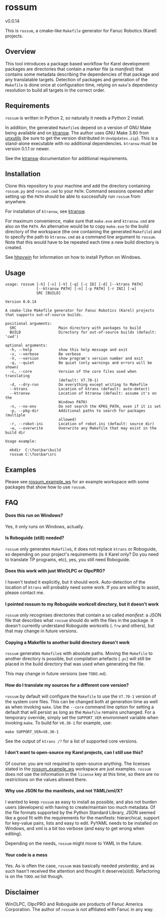# rossum
v0.0.14

This is `rossum`, a cmake-like `Makefile` generator for Fanuc Robotics (Karel)
projects.


## Overview

This tool introduces a package based workflow for Karel development: packages
are directories that contain a marker file (a *manifest*) that contains some
metadata describing the dependencies of that package and any translatable
targets. Detection of packages and generation of the `Makefile` is done once
at configuration time, relying on `make`'s dependency resolution to build
all targets in the correct order.


## Requirements

`rossum` is written in Python 2, so naturally it needs a Python 2 install.

In addition, the generated `Makefile`s depend on a version of GNU Make being
available and on [ktransw][]. The author uses GNU Make 3.80 from [unxutils][]
(be sure to get the version distributed in `UnxUpdates.zip`). This is a
stand-alone executable with no additional dependencies. `ktransw` must be
version 0.1.1 or newer.

See the [ktransw][] documentation for additional requirements.


## Installation

Clone this repository to your machine and add the directory containing
`rossum.py` and `rossum.cmd` to your `PATH`. Command sessions opened after
setting up the `PATH` should be able to successfully run `rossum` from anywhere.

For installation of `ktransw`, see [ktransw][].

For maximum convenience, make sure that `make.exe` and `ktransw.cmd` are also
on the `PATH`. An alternative would be to copy `make.exe` to the build
directory of the workspace (the one containing the generated `Makefile`) and
to specify the path to `ktransw.cmd` as a command line argument to `rossum`.
Note that this would have to be repeated each time a new build directory is
created.

See [hhpywin][] for information on how to install Python on Windows.


## Usage

```
usage: rossum [-h] [-v] [-V] [-q] [-c ID] [-d] [--ktrans PATH]
              [--ktransw PATH] [-n] [-p PATH] [-r INI] [-w]
              SRC [BUILD]

Version 0.0.14

A cmake-like Makefile generator for Fanuc Robotics (Karel) projects
that supports out-of-source builds.

positional arguments:
  SRC                   Main directory with packages to build
  BUILD                 Directory for out-of-source builds (default: 'cwd')

optional arguments:
  -h, --help            show this help message and exit
  -v, --verbose         Be verbose
  -V, --version         show program's version number and exit
  -q, --quiet           Be quiet (only warnings and errors will be shown)
  -c, --core            Version of the core files used when translating
                        (default: V7.70-1)
  -d, --dry-run         Do everything except writing to Makefile
  --ktrans              Location of ktrans (default: auto-detect)
  --ktransw             Location of ktransw (default: assume it's on the
                        Windows PATH)
  -n, --no-env          Do not search the KPKG_PATH, even if it is set
  -p, --pkg-dir         Additional paths to search for packages (multiple
                        allowed)
  -r, --robot-ini       Location of robot.ini (default: source dir)
  -w, --overwrite       Overwrite any Makefile that may exist in the build dir

Usage example:

  mkdir  C:\foo\bar\build
  rossum C:\foo\bar\src
```


## Examples

Please see [rossum_example_ws][] for an example workspace with some packages
that show how to use `rossum`.


## FAQ

#### Does this run on Windows?
Yes, it only runs on Windows, actually.

#### Is Roboguide (still) needed?
`rossum` only generates `Makefile`s, it does not replace `ktrans` or Roboguide,
so depending on your project's requirements (is it Karel only? Do you need to
translate TP programs, etc), yes, you still need Roboguide.

#### Does this work with just WinOLPC or OlpcPRO?
I haven't tested it explicitly, but it should work. Auto-detection of the
location of `ktrans` will probably need some work. If you are willing to assist,
please contact me.

#### I pointed rossum to my Roboguide workcell directory, but it doesn't work
`rossum` only recognises directories that contain a so called *manifest*: a
JSON file that describes what `rossum` should do with the files in the package.
It doesn't currently understand Roboguide workcells (`.frw` and others), but
that may change in future versions.

#### Copying a Makefile to another build directory doesn't work
`rossum` generates `Makefile`s with absolute paths. Moving the `Makefile` to
another directory is possible, but compilation artefacts (`.pc`) will still
be placed in the build directory that was used when generating the file.

This may change in future versions (see `TODO.md`).

#### How do I translate my sources for a different core version?
`rossum` by default will configure the `Makefile` to use the `V7.70-1` version
of the system core files. This can be changed both at generation time as well
as when invoking `make`. Use the `--core` command line option for setting a
default that will persist as long as the `Makefile` remains unchanged. For a
temporary override, simply set the `SUPPORT_VER` environment variable when
invoking `make`. To build for `V8.30-1` for example, use:

```
make SUPPORT_VER=V8.30-1
```

See the output of `ktrans /?` for a list of supported core versions.

#### I don't want to open-source my Karel projects, can I still use this?
Of course: you are not required to open-source anything. The licenses stated
in the [rossum_example_ws][] workspace are just examples. `rossum` does not
use the information in the `license` key at this time, so there are no
restrictions on the values allowed there.

#### Why use JSON for the manifests, and not YAML/xml/X?
I wanted to keep `rossum` as easy to install as possible, and also not burden
users (developers) with having to create/maintain too much metadata. Of the
file formats supported by the Python Standard Library, JSON seemed like a
good fit with the requirements for the manifests: hierarchical, support for
key-value pairs, lists and easy to edit. PyYAML needs to be installed on
Windows, and xml is a bit too verbose (and easy to get wrong when editing).

Depending on the needs, `rossum` might move to YAML in the future.

#### Your code is a mess
Yes. As is often the case, `rossum` was basically needed *yesterday*, and as
such hasn't received the attention and thought it deserve(s)(d). Refactoring
is on the `TODO.md` list though.


## Disclaimer

WinOLPC, OlpcPRO and Roboguide are products of Fanuc America Corporation. The
author of `rossum` is not affiliated with Fanuc in any way.



[ktransw]: https://github.com/gavanderhoorn/ktransw_py
[rossum_example_ws]: https://github.com/gavanderhoorn/rossum_example_ws
[unxutils]: http://unxutils.sourceforge.net
[hhpywin]: http://docs.python-guide.org/en/latest/starting/install/win/
